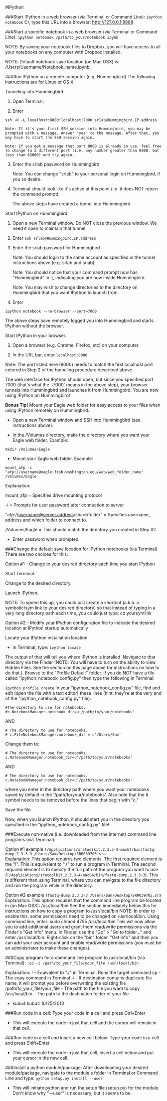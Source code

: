 #IPython

###Start IPython in a web browser (via Terminal or Command Line):
`ipython notebook`
Or, type this URL into a browser: http://127.0.0.1:8888


###Start a specific notebook in a web browser (via Terminal or Command Line):
`ipython notebook /path/to_your/notebook.ipynb`   

NOTE: By saving your notebook files to Dropbox, you will have access to all your notebooks on any computer with Dropbox installed.

NOTE: Default notebook save location (on Mac OSX) is: /Users/Username/Notebook_name.ipynb. 



###Run IPython on a remote computer (e.g. Hummingbird)
The following instructions are for Linux or OS X

Tunneling into Hummingbird

1. Open Terminal.

2. Enter
```
ssh -N -L localhost:8000:localhost:7000 srlab@Hummingbird.IP.address
```
	Note: If it's your first SSH session into Hummingbird, you may be prompted with a message. Answer "yes" to the message. After that, you may have to start the SSH session again.

	Note: If you get a message that port 8000 is already in use, feel free to change to a different port (i.e. any number greater than 8000, but less than 65000) and try again.

3. Enter the srlab password on Hummingbird

	Note: You can change "srlab" to your personal login on Hummingbird, if you so desire.

4. Terminal should look like it's active at this point (i.e. it does NOT return the command prompt)

	The above steps have created a tunnel into Hummingbird.

Start IPython on Hummingbird

1. Open a new Terminal window. Do NOT close the previous window. We need it open to maintain that tunnel.

2. Enter
`ssh srlab@Hummingbird.IP.address`

3. Enter the srlab password for Hummingbird

	Note: You should login to the same account as specified in the tunnel instructions above (e.g. srlab and srlab).

	Note: You should notice that your command prompt now has "Hummingbird" in it, indicating you are now inside Hummingbird.

	Note: You may wish to change directories to the directory on Hummingbird that you want IPython to launch from.

4. Enter   

`ipython notebook --no-browser --port=7000`

The above steps have remotely logged you into Hummingbird and starts IPython without the browser.

Start IPython in your browser.

1. Open a browser (e.g. Chrome, Firefox, etc) on your computer.

2. In the URL bar, enter
`localhost:8000`

Note: The port listed here (8000) needs to match the first localhost port entered in Step 2 of the tunneling procedure described above.

The web interface for IPython should open, but since you specified port 7000 (that's what the ':7000' means in the above step), your browser tunnels into Hummingbird and launches it from Hummingbird. You are now using IPython on Hummingbird!

**Bonus Tip!**
Mount your Eagle web folder for easy access to your files when using IPython remotely on Hummingbird.

- Open a new Terminal window and SSH into Hummingbird (see instructions above).

- In the /Volumes directory, make the directory where you want your Eagle web folder. Example:
 
`mkdir /Volumes/Eagle`

- Mount your Eagle web folder. Example:

`mount_afp -i "afp://username@eagle.fish.washington.edu/web/web_folder_name" /Volumes/Eagle`

Explanation:

mount_afp = Specifies drive mounting protocol

-i = Prompts for user password after connection to server

"afp://username@server.address/share/folder" = Specifies username, address and which folder to connect to.

/Volumes/Eagle = This should match the directory you created in Step #2.

- Enter password when prompted.


###Change the default save location for IPython notebooks (via Terminal)
There are two choices for this:

Option #1 - Change to your desired directory each time you start IPython

Start Terminal.

Change to the desired directory.

Launch IPython.

NOTE: To speed this up, you could just create a shortcut (a.k.a. a symbolic/sym link to your desired directory) so that instead of typing in a very long directory path each time, you could just type: cd yoursymlink



Option #2 - Modify your IPython configuration file to indicate the desired location at IPython startup automatically

Locate your IPython installation location.

- In Terminal, type:
`ipython locate`

The output of that will tell you where IPython is installed.
Navigate to that directory via the Finder (NOTE: You will have to turn on the ability to view Hidden Files. See the section on this page above for instructions on how to do that.).
Browse to the "Profile Default" folder. If you do NOT have a file called "ipython_notebook_config.py" then type the following in Terminal:

`ipython profile create`
In your "ipython_notebook_config.py" file, find and edit (open the file with a text editor) these lines (hint: they're at the very end of the "ipython_notebook_config.py" file):  

```
#The directory to use for notebooks.
#c.NotebookManager.notebook_dir=u'/path/to/your/notebooks'
```

AND   

```
# The directory to use for notebooks.
# c.FileNotebookManager.notebook_dir = u'/Users/Sam'
```

Change them to:   

```
# The directory to use for notebooks.
c.NotebookManager.notebook_dir=u'/path/to/your/notebooks'
```

AND   

```
# The directory to use for notebooks.
c.NotebookManager.notebook_dir=u'/path/to/your/notebooks'
```
where you enter in the directory path where you want your notebooks saved by default in the '/path/to/your/notebooks'. Also note that the # symbol needs to be removed before the lines that begin with "c."

Save the file.

Now, when you launch IPython, it should start you in the directory you specified in the "ipython_notebook_config.py" file!



###Execute non-native (i.e. downloaded from the internet) command line programs (via Terminal):

Option #1 example
`!/Applications/sratoolkit.2.3.3-4-mac64/bin/fastq-dump.2.3.3-3 /Users/Sam/Desktop/SRR039705.sra`  
Explanation:
This option requires two elements. The first required element is the "!". This is equivalent to "./" to run a program in Terminal. The second required element is to specify the full path of the program you want to use (`!/Applications/sratoolkit.2.3.3-4-mac64/bin/fastq-dump.2.3.3-3`). This is different than using Terminal, where you can navigate to the file directory and run the program while in the directory.


Option #2 example
`!fastq-dump.2.3.3-3 /Users/Sam/Desktop/SRR039705.sra`  
Explanation:
This option requires that the command line program be located in (on Mac OSX): /usr/local/bin
See the section immediately below this for instructions on how to copy a program to /usr/local/bin
NOTE: In order to enable this, some permissions need to be changed on /usr/local/bin. Using command line, enter: sudo chmod 4755 /usr/local/bin
This will now allow you to add additional users and grant them read/write permissions via the Finder's "Get Info" menu. In Finder, use the "Go" > "Go to folder..." and enter /usr/local/bin. Right-click on the "bin" folder, "Get Info" and then you can add your user account and enable read/write permissions (you must be an administrator to make these changes).


###Copy program for a command line program to /usr/local/bin (via Terminal):
`!cp -i /path/to_your_file/your_file /usr/local/bin`

Explanation:
! - Equivalent to "./" in Terminal. Runs the target command
cp - The copy command in Terminal
-i - If destination contains duplicate file name, it will prompt you before overwriting the existing file
/path/to_your_file/your_file - The path to the file you want to copy
/usr/local/bin - The path to the destination folder of your file
- kubu4 kubu4 10/25/2013


###Run code in a cell:
Type your code in a cell and press Ctrl+Enter
- This will execute the code in just that cell and the cursor will remain in that cell.


###Run code in a cell and insert a new cell below:
Type your code in a cell and press Shift+Enter
- This will execute the code in just that cell, insert a cell below and put your cursor in the new cell.


###Install a python module/package:
After downloading your desired module/package, navigate to the module's folder in Terminal or Command Line and type:
`python setup.py install --user`   
- This will initiate python and run the setup file (setup.py) for the module. Don't know why "--user" is necessary, but it seems to be.
